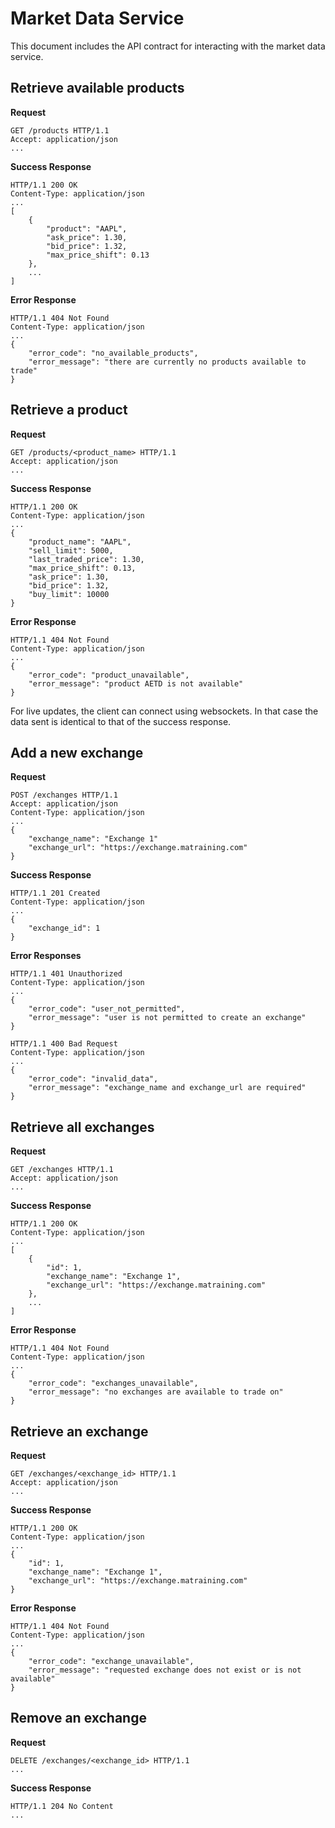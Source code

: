 # Market Data Service
This document includes the API contract for interacting with the market data service.

## Retrieve available products
**Request**
```
GET /products HTTP/1.1
Accept: application/json
...

```

**Success Response**
```
HTTP/1.1 200 OK
Content-Type: application/json
...
[
    {
        "product": "AAPL",
        "ask_price": 1.30,
        "bid_price": 1.32,
        "max_price_shift": 0.13
    },
    ...
]
```

**Error Response**
```
HTTP/1.1 404 Not Found
Content-Type: application/json
...
{
    "error_code": "no_available_products",
    "error_message": "there are currently no products available to trade"
}
```

## Retrieve a product
**Request**
```
GET /products/<product_name> HTTP/1.1
Accept: application/json
...

```

**Success Response**
```
HTTP/1.1 200 OK
Content-Type: application/json
...
{
    "product_name": "AAPL",
    "sell_limit": 5000,
    "last_traded_price": 1.30,
    "max_price_shift": 0.13,
    "ask_price": 1.30,
    "bid_price": 1.32,
    "buy_limit": 10000
}
```

**Error Response**
```
HTTP/1.1 404 Not Found
Content-Type: application/json
...
{
    "error_code": "product_unavailable",
    "error_message": "product AETD is not available"
}
```
For live updates, the client can connect using websockets. In that case the data sent is identical to that of the success response.

## Add a new exchange
**Request**
```
POST /exchanges HTTP/1.1
Accept: application/json
Content-Type: application/json
...
{
    "exchange_name": "Exchange 1"
    "exchange_url": "https://exchange.matraining.com"
}
```

**Success Response**
```
HTTP/1.1 201 Created
Content-Type: application/json
...
{
    "exchange_id": 1
}
```

**Error Responses**
```
HTTP/1.1 401 Unauthorized
Content-Type: application/json
...
{
    "error_code": "user_not_permitted",
    "error_message": "user is not permitted to create an exchange"
}
```
```
HTTP/1.1 400 Bad Request
Content-Type: application/json
...
{
    "error_code": "invalid_data",
    "error_message": "exchange_name and exchange_url are required"
}
```

## Retrieve all exchanges
**Request**
```
GET /exchanges HTTP/1.1
Accept: application/json
...

```

**Success Response**
```
HTTP/1.1 200 OK
Content-Type: application/json
...
[
    {
        "id": 1,
        "exchange_name": "Exchange 1",
        "exchange_url": "https://exchange.matraining.com"
    },
    ...
]
```

**Error Response**
```
HTTP/1.1 404 Not Found
Content-Type: application/json
...
{
    "error_code": "exchanges_unavailable",
    "error_message": "no exchanges are available to trade on"
}
```

## Retrieve an exchange
**Request**
```
GET /exchanges/<exchange_id> HTTP/1.1
Accept: application/json
...

```

**Success Response**
```
HTTP/1.1 200 OK
Content-Type: application/json
...
{
    "id": 1,
    "exchange_name": "Exchange 1",
    "exchange_url": "https://exchange.matraining.com"
}
```

**Error Response**
```
HTTP/1.1 404 Not Found
Content-Type: application/json
...
{
    "error_code": "exchange_unavailable",
    "error_message": "requested exchange does not exist or is not available"
}
```

## Remove an exchange
**Request**
```
DELETE /exchanges/<exchange_id> HTTP/1.1
...
```

**Success Response**
```
HTTP/1.1 204 No Content
...
```